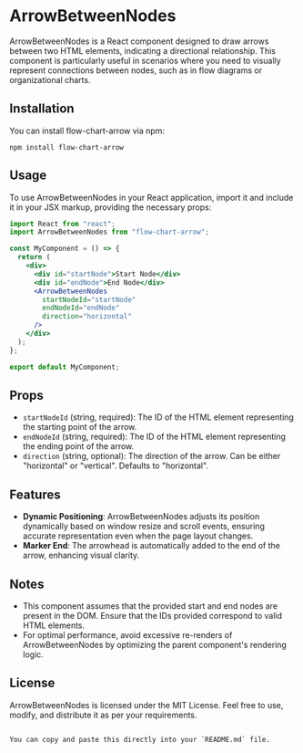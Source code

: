 
# ArrowBetweenNodes

ArrowBetweenNodes is a React component designed to draw arrows between two HTML elements, indicating a directional relationship. This component is particularly useful in scenarios where you need to visually represent connections between nodes, such as in flow diagrams or organizational charts.

## Installation

You can install flow-chart-arrow via npm:

```
npm install flow-chart-arrow
```

## Usage

To use ArrowBetweenNodes in your React application, import it and include it in your JSX markup, providing the necessary props:

```jsx
import React from "react";
import ArrowBetweenNodes from "flow-chart-arrow";

const MyComponent = () => {
  return (
    <div>
      <div id="startNode">Start Node</div>
      <div id="endNode">End Node</div>
      <ArrowBetweenNodes
        startNodeId="startNode"
        endNodeId="endNode"
        direction="horizontal"
      />
    </div>
  );
};

export default MyComponent;
```

## Props

- `startNodeId` (string, required): The ID of the HTML element representing the starting point of the arrow.
- `endNodeId` (string, required): The ID of the HTML element representing the ending point of the arrow.
- `direction` (string, optional): The direction of the arrow. Can be either "horizontal" or "vertical". Defaults to "horizontal".

## Features

- **Dynamic Positioning**: ArrowBetweenNodes adjusts its position dynamically based on window resize and scroll events, ensuring accurate representation even when the page layout changes.
- **Marker End**: The arrowhead is automatically added to the end of the arrow, enhancing visual clarity.

## Notes

- This component assumes that the provided start and end nodes are present in the DOM. Ensure that the IDs provided correspond to valid HTML elements.
- For optimal performance, avoid excessive re-renders of ArrowBetweenNodes by optimizing the parent component's rendering logic.

## License

ArrowBetweenNodes is licensed under the MIT License. Feel free to use, modify, and distribute it as per your requirements.
```

You can copy and paste this directly into your `README.md` file.
